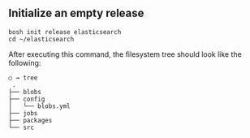 ## Initialize an empty release

```
bosh init release elasticsearch
cd ~/elasticsearch
```

After executing this command, the filesystem tree should look like the following:

```
○ → tree
 .
├── blobs
├── config
│   └── blobs.yml
├── jobs
├── packages
└── src
```
